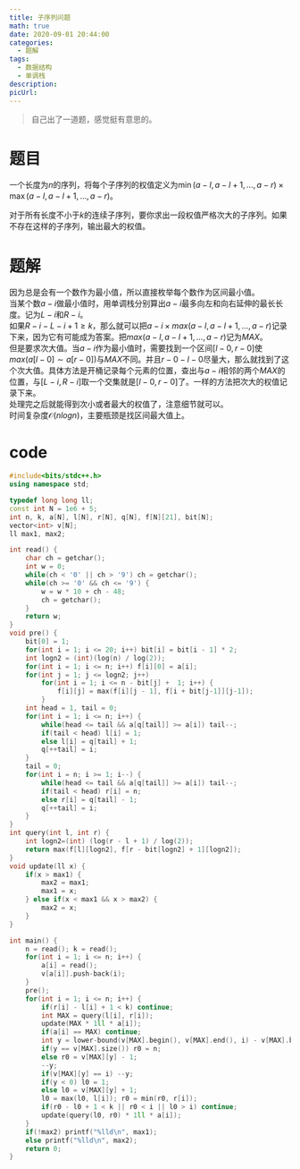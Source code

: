 ```yaml
---
title: 子序列问题
math: true
date: 2020-09-01 20:44:00
categories: 
  - 题解
tags: 
  - 数据结构
  - 单调栈
description: 
picUrl: 
---
```



>自己出了一道题，感觉挺有意思的。 

# 题目
一个长度为$n$的序列，将每个子序列的权值定义为$\min(a-l,a-{l+1},...,a-r)\times \max(a-l,a-{l+1},...,a-r)$。
<!--more-->  
对于所有长度不小于$k$的连续子序列，要你求出一段权值严格次大的子序列。如果不存在这样的子序列，输出最大的权值。

# 题解  
因为总是会有一个数作为最小值，所以直接枚举每个数作为区间最小值。  
当某个数$a-i$做最小值时，用单调栈分别算出$a-i$最多向左和向右延伸的最长长度。记为$L-i$和$R-i$。  
如果$R-i-L-i+1\geq k$，那么就可以把$a-i\times max(a-l,a-{l+1},...,a-r)$记录下来，因为它有可能成为答案。把$max(a-l,a-{l+1},...,a-r)$记为$MAX$。  
但是要求次大值。当$a-i$作为最小值时，需要找到一个区间$[l-0,r-0]$使$max(a[l-0] \sim a[r-0])$与$MAX$不同。并且$r-0-l-0$尽量大，那么就找到了这个次大值。具体方法是开桶记录每个元素的位置，查出与$a-i$相邻的两个$MAX$的位置，与$[L-i,R-i]$取一个交集就是$[l-0,r-0]$了。一样的方法把次大的权值记录下来。  
处理完之后就能得到次小或者最大的权值了，注意细节就可以。  
时间复杂度$\mathcal{O}(nlogn)$，主要瓶颈是找区间最大值上。

# code
```cpp
#include<bits/stdc++.h>
using namespace std;

typedef long long ll;
const int N = 1e6 + 5;
int n, k, a[N], l[N], r[N], q[N], f[N][21], bit[N];
vector<int> v[N];
ll max1, max2;

int read() {
    char ch = getchar();
    int w = 0;
    while(ch < '0' || ch > '9') ch = getchar();
    while(ch >= '0' && ch <= '9') {
        w = w * 10 + ch - 48;
        ch = getchar();
    }
    return w;
}
void pre() {
    bit[0] = 1;
    for(int i = 1; i <= 20; i++) bit[i] = bit[i - 1] * 2;
    int logn2 = (int)(log(n) / log(2));
    for(int i = 1; i <= n; i++) f[i][0] = a[i];
    for(int j = 1; j <= logn2; j++) 
        for(int i = 1; i <= n - bit[j] +  1; i++) {
            f[i][j] = max(f[i][j - 1], f[i + bit[j-1]][j-1]);
        }
    int head = 1, tail = 0;
    for(int i = 1; i <= n; i++) {
        while(head <= tail && a[q[tail]] >= a[i]) tail--;
        if(tail < head) l[i] = 1;
        else l[i] = q[tail] + 1;
        q[++tail] = i;
    }
    tail = 0;
    for(int i = n; i >= 1; i--) {
        while(head <= tail && a[q[tail]] >= a[i]) tail--;
        if(tail < head) r[i] = n;
        else r[i] = q[tail] - 1;
        q[++tail] = i;
    }
}
int query(int l, int r) {
    int logn2=(int) (log(r - l + 1) / log(2));
    return max(f[l][logn2], f[r - bit[logn2] + 1][logn2]);
}
void update(ll x) {
    if(x > max1) {
        max2 = max1;
        max1 = x;
    } else if(x < max1 && x > max2) {
        max2 = x;
    }
}

int main() {
    n = read(); k = read();
    for(int i = 1; i <= n; i++) {
        a[i] = read();
        v[a[i]].push-back(i);
    }
    pre();
    for(int i = 1; i <= n; i++) {
        if(r[i] - l[i] + 1 < k) continue;
        int MAX = query(l[i], r[i]);
        update(MAX * 1ll * a[i]);
        if(a[i] == MAX) continue;
        int y = lower-bound(v[MAX].begin(), v[MAX].end(), i) - v[MAX].begin(), l0, r0;
        if(y == v[MAX].size()) r0 = n;
        else r0 = v[MAX][y] - 1;
        --y;
        if(v[MAX][y] == i) --y;
        if(y < 0) l0 = 1;
        else l0 = v[MAX][y] + 1;
        l0 = max(l0, l[i]); r0 = min(r0, r[i]);
        if(r0 - l0 + 1 < k || r0 < i || l0 > i) continue;
        update(query(l0, r0) * 1ll * a[i]);
    }
    if(!max2) printf("%lld\n", max1);
    else printf("%lld\n", max2);
    return 0;
}
```